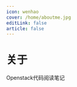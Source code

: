 ```yaml
---
icon: wenhao
cover: /home/aboutme.jpg
editLink: false
article: false
---
```

# 关于

Openstack代码阅读笔记

